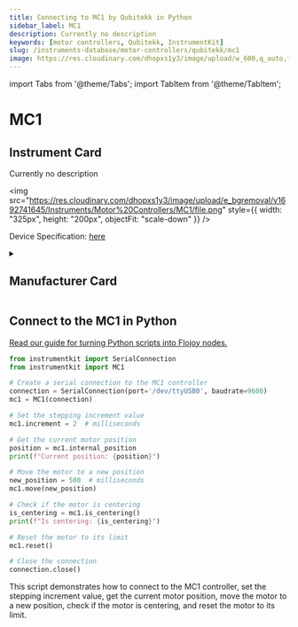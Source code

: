 ```yaml
---
title: Connecting to MC1 by Qubitekk in Python
sidebar_label: MC1
description: Currently no description
keywords: [motor controllers, Qubitekk, InstrumentKit]
slug: /instruments-database/motor-controllers/qubitekk/mc1
image: https://res.cloudinary.com/dhopxs1y3/image/upload/w_600,q_auto,f_auto/e_bgremoval/v1692741645/Instruments/Motor%20Controllers/MC1/file.jpg
---
```


import Tabs from '@theme/Tabs';
import TabItem from '@theme/TabItem';

# MC1

## Instrument Card

<div className="flex">

<div>

Currently no description

</div>

<img src="https://res.cloudinary.com/dhopxs1y3/image/upload/e_bgremoval/v1692741645/Instruments/Motor%20Controllers/MC1/file.png" style={{ width: "325px", height: "200px", objectFit: "scale-down" }} />

</div>

<div className="flex text-center">

<p>Device Specification: <a target="\_blank" href="/instruments-database/all-instruments/">here</a></p>

</div>

<details style={{ marginTop: "15px"}}>
<summary><h2>Manufacturer Card</h2></summary>

<img src="https://res.cloudinary.com/dhopxs1y3/image/upload/v1692125997/Instruments/Vendor%20Logos/Qubitekk.png" style={{ width: "100%", height: "170px",objectFit: "scale-down" }} />

Qubitekk provides reliable products for generating, preparing, distributing, detecting, correlating and storing photonic qubits. The hardware that is needed to strengthen American leadership in quantum computing, communications, and sensing solutions is being developed and manufactured in San Diego County, CA.

<ul>
  <li>Headquarters: Vista, California, United States</li>
  <li>Yearly Revenue (millions, USD): 5.0</li>
  <li>Vendor Website: <a href="https://qubitekk.com/">here</a></li>
</ul>
</details>

## Connect to the MC1 in Python

[Read our guide for turning Python scripts into Flojoy nodes.](https://docs.flojoy.ai/custom-nodes/creating-custom-node/)
<Tabs>
<TabItem value="InstrumentKit" label="InstrumentKit">


```python
from instrumentkit import SerialConnection
from instrumentkit import MC1

# Create a serial connection to the MC1 controller
connection = SerialConnection(port='/dev/ttyUSB0', baudrate=9600)
mc1 = MC1(connection)

# Set the stepping increment value
mc1.increment = 2  # milliseconds

# Get the current motor position
position = mc1.internal_position
print(f"Current position: {position}")

# Move the motor to a new position
new_position = 500  # milliseconds
mc1.move(new_position)

# Check if the motor is centering
is_centering = mc1.is_centering()
print(f"Is centering: {is_centering}")

# Reset the motor to its limit
mc1.reset()

# Close the connection
connection.close()
```

This script demonstrates how to connect to the MC1 controller, set the stepping increment value, get the current motor position, move the motor to a new position, check if the motor is centering, and reset the motor to its limit.

</TabItem>
</Tabs>